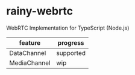 # rainy-webrtc

WebRTC Implementation for TypeScript (Node.js)

| feature      | progress  |
| ------------ | --------- |
| DataChannel  | supported |
| MediaChannel |      wip  |

